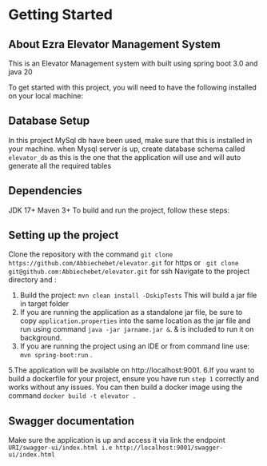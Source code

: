 # Getting Started


## About Ezra Elevator Management System
This is an Elevator Management system with built using spring boot 3.0 and java 20

To get started with this project, you will need to have the following installed on your local machine:
## Database Setup 
In this project MySql db have been used, make sure that this is installed in your machine.
when Mysql server is up, create database schema called `elevator_db` as this is the one that the application will use and will auto generate all the required tables

## Dependencies
JDK 17+ Maven 3+ To build and run the project, follow these steps:

## Setting up the project
Clone the repository with the command `git clone https://github.com/Abbiechebet/elevator.git` for https or ` git clone git@github.com:Abbiechebet/elevator.git` for ssh
Navigate to the project directory and :
1. Build the project: `mvn clean install -DskipTests` This will build a jar file in target folder
2. If you are running the application as a standalone jar file, be sure to copy `application.properties` into the same location as the jar file and run using command `java -jar jarname.jar &`. & is included to run it on background.
3. If you are running the project using an IDE or from command line use: `mvn spring-boot:run` .

5.The application will be available on http://localhost:9001.
6.If you want to build a dockerfile for your project, ensure you have run `step 1` correctly and works without any issues. You can then build a docker image using the command `docker build -t elevator .`

## Swagger documentation
Make sure the application is up and access it via link the endpoint `URI/swagger-ui/index.html i.e http://localhost:9001/swagger-ui/index.html`


